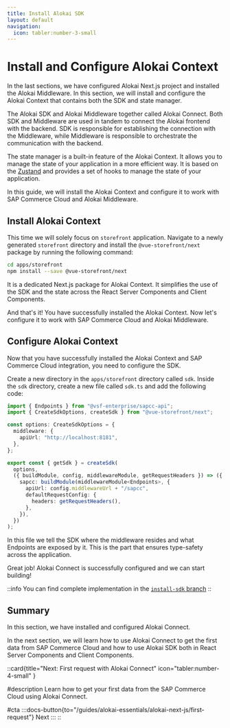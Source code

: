 ```yaml
---
title: Install Alokai SDK
layout: default
navigation:
  icon: tabler:number-3-small
---
```


# Install and Configure Alokai Context

In the last sections, we have configured Alokai Next.js project and installed the Alokai Middleware. In this section, we will install and configure the Alokai Context that contains both the SDK and state manager.

The Alokai SDK and Alokai Middleware together called Alokai Connect. Both SDK and Middleware are used in tandem to connect the Alokai frontend with the backend. SDK is responsible for establishing the connection with the Middleware, while Middleware is responsible to orchestrate the communication with the backend.

The state manager is a built-in feature of the Alokai Context. It allows you to manage the state of your application in a more efficient way. It is based on the [Zustand](https://zustand-demo.pmnd.rs/) and provides a set of hooks to manage the state of your application.

In this guide, we will install the Alokai Context and configure it to work with SAP Commerce Cloud and Alokai Middleware.

## Install Alokai Context

This time we will solely focus on `storefront` application. Navigate to a newly generated `storefront` directory and install the `@vue-storefront/next` package by running the following command:

```bash
cd apps/storefront
npm install --save @vue-storefront/next
```

It is a dedicated Next.js package for Alokai Context. It simplifies the use of the SDK and the state across the React Server Components and Client Components.

And that's it! You have successfully installed the Alokai Context. Now let's configure it to work with SAP Commerce Cloud and Alokai Middleware. 

## Configure Alokai Context

Now that you have successfully installed the Alokai Context and SAP Commerce Cloud integration, you need to configure the SDK. 

Create a new directory in the `apps/storefront` directory called `sdk`. Inside the `sdk` directory, create a new file called `sdk.ts` and add the following code:

```typescript
import { Endpoints } from "@vsf-enterprise/sapcc-api";
import { CreateSdkOptions, createSdk } from "@vue-storefront/next";

const options: CreateSdkOptions = {
  middleware: {
    apiUrl: "http://localhost:8181",
  },
};

export const { getSdk } = createSdk(
  options,
  ({ buildModule, config, middlewareModule, getRequestHeaders }) => ({
    sapcc: buildModule(middlewareModule<Endpoints>, {
      apiUrl: config.middlewareUrl + "/sapcc",
      defaultRequestConfig: {
        headers: getRequestHeaders(),
      },
    }),
  })
);

```

In this file we tell the SDK where the middleware resides and what Endpoints are exposed by it. This is the part that ensures
type-safety across the application.

Great job! Alokai Connect is successfully configured and we can start building! 

::info
You can find complete implementation in the [`install-sdk` branch](https://github.com/vuestorefront-community/nextjs-starter/tree/install-sdk)
::

## Summary

In this section, we have installed and configured Alokai Connect.

In the next section, we will learn how to use Alokai Connect to get the first data from SAP Commerce Cloud and how to use Alokai SDK both in React Server Components and Client Components.

::card{title="Next: First request with Alokai Connect" icon="tabler:number-4-small" }

#description
Learn how to get your first data from the SAP Commerce Cloud using Alokai Connect.

#cta
:::docs-button{to="/guides/alokai-essentials/alokai-next-js/first-request"}
Next
:::
::
